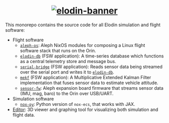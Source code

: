 <h1 align="center">
  <a href="https://www.elodin.systems/">
    <img alt="elodin-banner" src="https://assets.elodin.systems/assets/elodin-banner.png">
  </a>
</h1>

This monorepo contains the source code for all Elodin simulation and flight software:

- Flight software
  - [`aleph-os`](./images/aleph): Aleph NixOS modules for composing a Linux flight software stack that runs on the Orin.
  - [`elodin-db`](./libs/db) (FSW application): A time-series database which functions as a central telemetry store and message bus.
  - [`serial-bridge`](./fsw/serial-bridge) (FSW application): Reads sensor data being streamed over the serial port and writes it to [`elodin-db`](./libs/db).
  - [`mekf`](./fsw/mekf) (FSW application): A Multiplicative Extended Kalman Filter implementation that fuses sensor data to estimate vehicle attitude.
  - [`sensor-fw`](./fsw/sensor-fw): Aleph expansion board firmware that streams sensor data (IMU, mag, baro) to the Orin over USB/UART.
- Simulation software
  - [`nox-py`](./libs/nox-py): Python version of `nox-ecs`, that works with JAX.
- [Editor](./apps/elodin): 3D viewer and graphing tool for visualizing both simulation and flight data.
